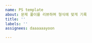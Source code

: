 ```yaml
---
name: PS template
about: 문제 풀이를 리뷰하며 형식에 맞게 기록
title: ''
labels: ''
assignees: daaaaaayoon

---
```



